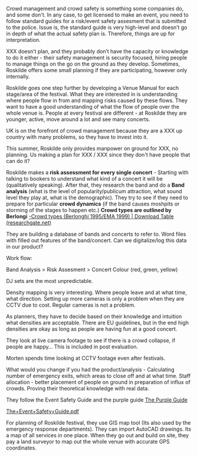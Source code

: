 Crowd management and crowd safety is something some companies do, and some don't. In any case, to get licensed to make an event, you need to follow standard guides for a risk/event safety assesment that is submitted to the police. Issue is, the standard guide is very high-level and doesn’t go in depth of what the actual safety plan is. Therefore, things are up for interpretation.

XXX doesn’t plan, and they probably don’t have the capacity or knowledge to do it either - their safety management is security focused, hiring people to manage things on the go on the ground as they develop. Sometimes, Roskilde offers some small planning if they are participating, however only internally.

Roskilde goes one step further by developing a Venue Manual for each stage/area of the festival. What they are interested in is understanding where people flow in from and mapping risks caused by these flows. They want to have a good understanding of what the flow of people over the whole venue is. People at every festival are different - at Roskilde they are younger, active, move around a lot and see many concerts.

UK is on the forefront of crowd management because they are a XXX up country with many problems, so they have to invest into it.

This summer, Roskilde only provides manpower on ground for XXX, no planning. Us making a plan for XXX / XXX since they don't have people that can do it?

Roskilde makes a **risk assessment for every single concert** - Starting with talking to bookers to understand what kind of a concert it will be (qualitatively speaking). After that, they research the band and do a **Band analysis** (what is the level of popularity/publicum attraction, what sound level they play at, what is the demographic). They try to see if they need to prepare for particular **crowd dynamics** (if the band causes moshpits or storming of the stages to happen etc.) **Crowd types are outlined by Berlongi** [-Crowd types (Berlonghi 1995/EMA 1999) | Download Table (researchgate.net)](https://www.researchgate.net/figure/Crowd-types-Berlonghi-1995-EMA-1999_tbl2_224911893)

They are building a database of bands and concerts to refer to. Word files with filled out features of the band/concert. Can we digitalize/log this data in our product?

Work flow:

Band Analysis > Risk Assesment > Concert Colour (red, green, yellow)

DJ sets are the most unpredictable.

Density mapping is very interesting. Where people leave and at what time, what direction. Setting up more cameras is only a problem when they are CCTV due to cost. Regular cameras is not a problem.

As planners, they have to decide based on their knowledge and intuition what densities are acceptable. There are EU guidelines, but in the end high densities are okay as long as people are having fun at a good concert.

They look at live camera footage to see if there is a crowd collapse, if people are happy… This is included in post evaluation.

Morten spends time looking at CCTV footage even after festivals.

What would you change if you had the product/analysis - Calculating number of emergency exits, which areas to close off and at what time. Staff allocation - better placement of people on ground in preparation of influx of crowds. Proving their theoretical knowledge with real data.

They follow the Event Safety Guide and the purple guide [The Purple Guide](https://www.thepurpleguide.co.uk/index.php/the-purple-guide)

[The+Event+Safety+Guide.pdf](Roskilde%20Festival%20c0150926974744a3a5d39167c77340a2/TheEventSafetyGuide.pdf)

For planning of Roskilde festival, they use GIS map tool (Its also used by the emergency response departments). They can import AutoCAD drawings. Its a map of all services in one place. When they go out and build on site, they pay a land surveyor to map out the whole venue with accurate GPS coordinates.
